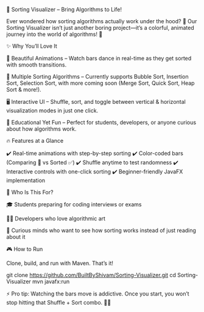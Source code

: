 🔮 Sorting Visualizer – Bring Algorithms to Life!

Ever wondered how sorting algorithms actually work under the hood? 🤔
Our Sorting Visualizer isn’t just another boring project—it’s a colorful, animated journey into the world of algorithms! 🚀

✨ Why You’ll Love It

🎨 Beautiful Animations – Watch bars dance in real-time as they get sorted with smooth transitions.

🔄 Multiple Sorting Algorithms – Currently supports Bubble Sort, Insertion Sort, Selection Sort, with more coming soon (Merge Sort, Quick Sort, Heap Sort & more!).

🖥️ Interactive UI – Shuffle, sort, and toggle between vertical & horizontal visualization modes in just one click.

🧠 Educational Yet Fun – Perfect for students, developers, or anyone curious about how algorithms work.

🔥 Features at a Glance

✔️ Real-time animations with step-by-step sorting
✔️ Color-coded bars (Comparing 🔸 vs Sorted ✅)
✔️ Shuffle anytime to test randomness
✔️ Interactive controls with one-click sorting
✔️ Beginner-friendly JavaFX implementation

🌟 Who Is This For?

🎓 Students preparing for coding interviews or exams

👨‍💻 Developers who love algorithmic art

🚀 Curious minds who want to see how sorting works instead of just reading about it

🎮 How to Run

Clone, build, and run with Maven. That’s it!

git clone https://github.com/BuiltByShivam/Sorting-Visualizer.git
cd Sorting-Visualizer
mvn javafx:run


⚡ Pro tip: Watching the bars move is addictive. Once you start, you won’t stop hitting that Shuffle + Sort combo. 🔄💚
